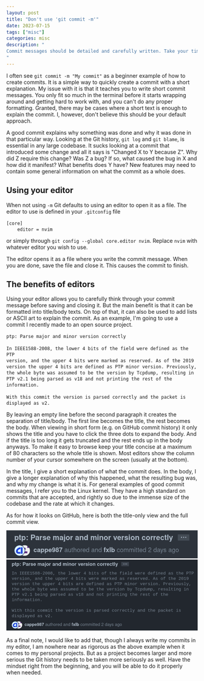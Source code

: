 ```yaml
---
layout: post
title: "Don't use 'git commit -m'"
date: 2023-07-15
tags: ["misc"]
categories: misc
description: "
Commit messages should be detailed and carefully written. Take your time.
"
---
```


I often see `git commit -m "My commit"` as a beginner example of how to create
commits. It is a simple way to  quickly create a commit with a short
explanation. My issue with it is that it teaches you to write short commit
messages. You only fit so much in the terminal before it starts wrapping around
and getting hard to work with, and you can't do any proper formatting. Granted,
there may be cases where a short text is enough to explain the commit. I,
however, don't believe this should be your default approach.

A good commit explains why something was done and why it was done in that
particular way. Looking at the Git history, `git log` and `git blame`, is
essential in any large codebase. It sucks looking at a commit that introduced
some change and all it says is "Changed X to Y because Z". Why did Z require
this change? Was Z a bug? If so, what caused the bug in X and how did it
manifest? What benefits does Y have? New features may need to contain some
general information on what the commit as a whole does.

## Using your editor

When not using `-m` Git defaults to using an editor to open it as a file. The
editor to use is defined in your `.gitconfig` file
```
[core]
	editor = nvim
```
or simply through `git config --global core.editor nvim`. Replace `nvim` with
whatever editor you wish to use.

The editor opens it as a file where you write the commit message. When you are
done, save the file and close it. This causes the commit to finish.


## The benefits of editors

Using your editor allows you to carefully think through your commit message
before saving and closing it. But the main benefit is that it can be formatted
into title/body texts. On top of that, it can also be used to add lists or
ASCII art to explain the commit. As an example, I'm going to use a commit I
recently made to an open source project.

```no-hl
ptp: Parse major and minor version correctly

In IEEE1588-2008, the lower 4 bits of the field were defined as the PTP
version, and the upper 4 bits were marked as reserved. As of the 2019
version the upper 4 bits are defined as PTP minor version. Previously,
the whole byte was assumed to be the version by Tcpdump, resulting in
PTP v2.1 being parsed as v18 and not printing the rest of the
information.

With this commit the version is parsed correctly and the packet is
displayed as v2.
```

By leaving an empty line before the second paragraph it creates the separation
of title/body. The first line becomes the title, the rest becomes the body. When
viewing in short form (e.g. on GitHub commit history) it only shows the title
and you have to click the three dots to expand the body. And if the title is too
long it gets truncated and the rest ends up in the body anyways. To make it easy
to browse keep your title concise at a maximum of 80 characters so the whole
title is shown. Most editors show the column number of your cursor somewhere on
the screen (usually at the bottom).

In the title, I give a short explanation of what the commit does. In the body, I
give a longer explanation of why this happened, what the resulting bug was, and
why my change is what it is. For general examples of good commit messages, I
refer you to the Linux kernel. They have a high standard on commits that are
accepted, and rightly so due to the immense size of the codebase and the rate
at which it changes.

As for how it looks on GitHub, here is both the title-only view and the full
commit view.

![GitHub title only](/img/commit_title.png)
![GitHub full commit](/img/commit_body.png)

As a final note, I would like to add that, though I always write my commits in
my editor, I am nowhere near as rigorous as the above example when it comes to
my personal projects. But as a project becomes larger and more serious the Git
history needs to be taken more seriously as well. Have the mindset right from
the beginning, and you will be able to do it properly when needed.
